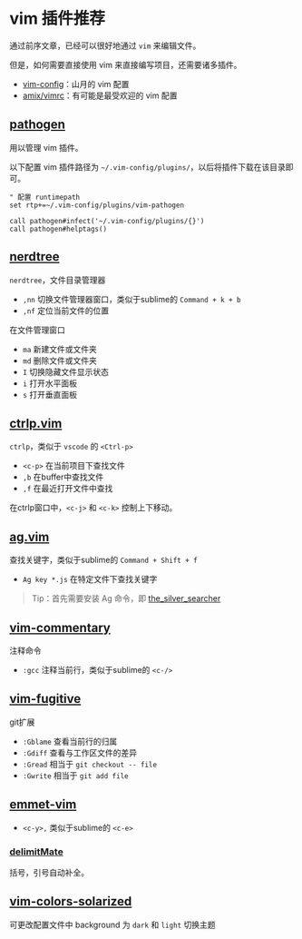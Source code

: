 # vim 插件推荐

通过前序文章，已经可以很好地通过 `vim` 来编辑文件。

但是，如何需要直接使用 vim 来直接编写项目，还需要诸多插件。

+ [vim-config](https://github.com/shfshanyue/vim-config)：山月的 vim 配置
+ [amix/vimrc](https://github.com/amix/vimrc)：有可能是最受欢迎的 vim 配置

## [pathogen](https://github.com/tpope/vim-pathogen)

用以管理 vim 插件。

以下配置 vim 插件路径为 `~/.vim-config/plugins/`，以后将插件下载在该目录即可。

``` vim
" 配置 runtimepath
set rtp+=~/.vim-config/plugins/vim-pathogen

call pathogen#infect('~/.vim-config/plugins/{}')
call pathogen#helptags()
```

## [nerdtree](https://github.com/scrooloose/nerdtree)

`nerdtree`，文件目录管理器

+ `,nn` 切换文件管理器窗口，类似于sublime的 `Command + k + b`
+ `,nf` 定位当前文件的位置

在文件管理窗口

+ `ma` 新建文件或文件夹
+ `md` 删除文件或文件夹
+ `I` 切换隐藏文件显示状态
+ `i` 打开水平面板
+ `s` 打开垂直面板

## [ctrlp.vim](https://github.com/kien/ctrlp.vim)

`ctrlp`，类似于 `vscode` 的 `<Ctrl-p>`

+ `<c-p>` 在当前项目下查找文件
+ `,b` 在buffer中查找文件
+ `,f` 在最近打开文件中查找

在ctrlp窗口中，`<c-j>` 和 `<c-k>` 控制上下移动。

## [ag.vim](https://github.com/rking/ag.vim)

查找关键字，类似于sublime的 `Command + Shift + f`

+ `Ag key *.js` 在特定文件下查找关键字

> Tip：首先需要安装 Ag 命令，即 [the_silver_searcher](https://github.com/ggreer/the_silver_searcher)

## [vim-commentary](https://github.com/tpope/vim-commentary)

注释命令

+ `:gcc` 注释当前行，类似于sublime的 `<c-/>`

## [vim-fugitive](https://github.com/tpope/vim-fugitive)

git扩展

+ `:Gblame` 查看当前行的归属
+ `:Gdiff` 查看与工作区文件的差异
+ `:Gread` 相当于 `git checkout -- file`
+ `:Gwrite` 相当于 `git add file`

## [emmet-vim](https://github.com/mattn/emmet-vim)

+ `<c-y>,` 类似于sublime的 `<c-e>`

### [delimitMate](https://github.com/Raimondi/delimitMate)

括号，引号自动补全。

## [vim-colors-solarized](https://github.com/altercation/vim-colors-solarized)

可更改配置文件中 background 为 `dark` 和 `light` 切换主题

